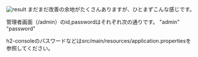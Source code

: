 ![result](https://github.com/insectsintexas/restaurant/blob/main/reserve.gif)
まだまだ改善の余地がたくさんありますが、ひとまずこんな感じです。

管理者画面（/admin）のid,passwordはそれぞれ次の通りです。
"admin"
"password"

h2-consoleのパスワードなどはsrc/main/resources/application.propertiesを参照してください。
